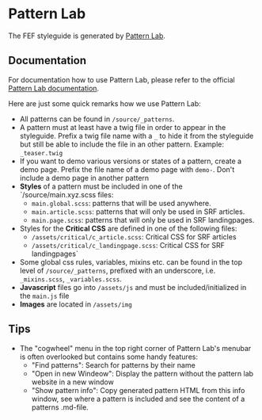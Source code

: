 # Pattern Lab

The FEF styleguide is generated by [Pattern Lab](https://patternlab.io).

## Documentation

For documentation how to use Pattern Lab, please refer to the official [Pattern Lab documentation](https://patternlab.io/docs/index.html).

Here are just some quick remarks how we use Pattern Lab:

- All patterns can be found in `/source/_patterns`.
- A pattern must at least have a twig file in order to appear in the styleguide. Prefix a twig file name with a `_` to hide it from the styleguide but still be able to include the file in an other pattern. Example: `_teaser.twig`
- If you want to demo various versions or states of a pattern, create a demo page. Prefix the file name of a demo page with `demo-`. Don't include a demo page in another pattern
- **Styles** of a pattern must be included in one of the `/source/main.xyz.scss files:
  - `main.global.scss`: patterns that will be used anywhere.
  - `main.article.scss`: patterns that will only be used in SRF articles.
  - `main.page.scss`: patterns that will only be used in SRF landingpages.
- Styles for the **Critical CSS** are defined in one of the following files:
  - `/assets/critical/c_article.scss`: Critical CSS for SRF articles
  - `/assets/critical/c_landingpage.scss`: Critical CSS for SRF landingpages`
- Some global css rules, variables, mixins etc. can be found in the top level of `/source/_patterns`, prefixed with an underscore, i.e. `_mixins.scss`, `_variables.scss`.
- **Javascript** files go into `/assets/js` and must be included/initialized in the `main.js` file
- **Images** are located in `/assets/img`

## Tips

- The "cogwheel" menu in the top right corner of Pattern Lab's menubar is often overlooked but contains some handy features:
  - "Find patterns": Search for patterns by their name
  - "Open in new Windeow": Display the pattern without the pattern lab website in a new window
  - "Show pattern info": Copy generated pattern HTML from this info window, see where a pattern is included and see the content of a patterns .md-file.



